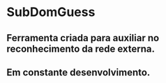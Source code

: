 # SubDomGuess

## Ferramenta criada para auxiliar no reconhecimento da rede externa.
## Em constante desenvolvimento.
